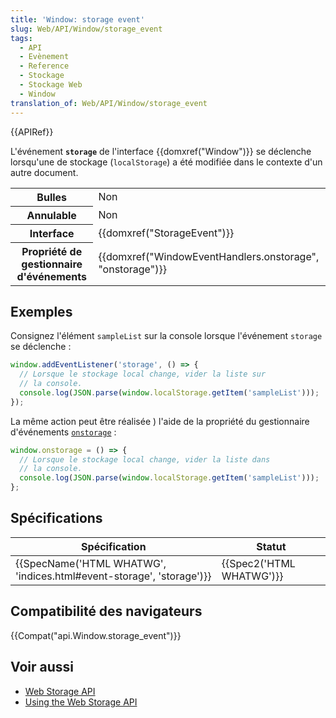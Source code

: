 ```yaml
---
title: 'Window: storage event'
slug: Web/API/Window/storage_event
tags:
  - API
  - Evènement
  - Reference
  - Stockage
  - Stockage Web
  - Window
translation_of: Web/API/Window/storage_event
---
```

{{APIRef}}

L'événement **`storage`** de l'interface {{domxref("Window")}} se déclenche lorsqu'une de stockage (`localStorage`) a été modifiée dans le contexte d'un autre document.

<table class="properties">
  <thead></thead>
  <tbody>
    <tr>
      <th>Bulles</th>
      <td>Non</td>
    </tr>
    <tr>
      <th>Annulable</th>
      <td>Non</td>
    </tr>
    <tr>
      <th>Interface</th>
      <td>{{domxref("StorageEvent")}}</td>
    </tr>
    <tr>
      <th>Propriété de gestionnaire d'événements</th>
      <td>
        {{domxref("WindowEventHandlers.onstorage", "onstorage")}}
      </td>
    </tr>
  </tbody>
</table>

## Exemples

Consignez l'élément `sampleList` sur la console lorsque l'événement `storage` se déclenche :

```js
window.addEventListener('storage', () => {
  // Lorsque le stockage local change, vider la liste sur
  // la console.
  console.log(JSON.parse(window.localStorage.getItem('sampleList')));
});
```

La même action peut être réalisée ) l'aide de la propriété du gestionnaire d'événements [`onstorage`](/fr/docs/Web/API/WindowEventHandlers/onstorage) :

```js
window.onstorage = () => {
  // Lorsque le stockage local change, vider la liste dans
  // la console.
  console.log(JSON.parse(window.localStorage.getItem('sampleList')));
};
```

## Spécifications

| Spécification                                                                                | Statut                           |
| -------------------------------------------------------------------------------------------- | -------------------------------- |
| {{SpecName('HTML WHATWG', 'indices.html#event-storage', 'storage')}} | {{Spec2('HTML WHATWG')}} |

## Compatibilité des navigateurs

{{Compat("api.Window.storage_event")}}

## Voir aussi

- [Web Storage API](/fr/docs/Web/API/Web_Storage_API)
- [Using the Web Storage API](/fr/docs/Web/API/Web_Storage_API/Using_the_Web_Storage_API)
